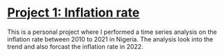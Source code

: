 # [Project 1: Inflation rate](https://github.com/Mojisibe/Inflation-rate)
This is a personal project where I performed a time series analysis on the inflation rate between 2010 to 2021 in Nigeria. The analysis look into the trend and also forcast the inflation rate in 2022.
